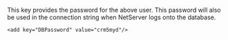 <properties date="2016-05-10"
SortOrder="95"
/>

 

This key provides the password for the above user. This password will also be used in the connection string when NetServer logs onto the database.

 

```
<add key="DBPassword" value="crm5myd"/>

 
```
